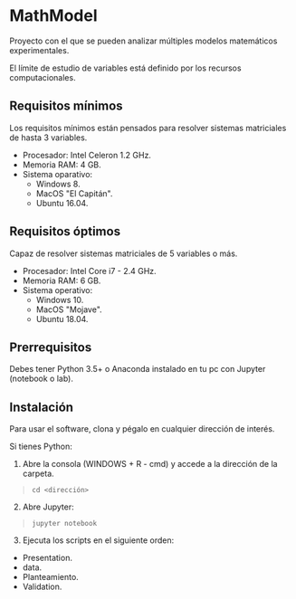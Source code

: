 # MathModel
Proyecto con el que se pueden analizar múltiples modelos matemáticos experimentales.

El límite de estudio de variables está definido por los recursos computacionales.

## Requisitos mínimos
Los requisitos mínimos están pensados para resolver sistemas matriciales de hasta 3 variables.

* Procesador: Intel Celeron 1.2 GHz.
* Memoria RAM: 4 GB.
* Sistema oparativo: 
  * Windows 8.
  * MacOS "El Capitán".
  * Ubuntu 16.04.

## Requisitos óptimos
Capaz de resolver sistemas matriciales de 5 variables o más.

* Procesador: Intel Core i7 - 2.4 GHz.
* Memoria RAM: 6 GB.
* Sistema operativo:
  * Windows 10.
  * MacOS "Mojave".
  * Ubuntu 18.04.

## Prerrequisitos
Debes tener Python 3.5+ o Anaconda instalado en tu pc con Jupyter (notebook o lab).

## Instalación
Para usar el software, clona y pégalo en cualquier dirección de interés. 

Si tienes Python:
1. Abre la consola (WINDOWS + R - cmd) y accede a la dirección de la carpeta.
 > `cd <dirección>`
2. Abre Jupyter:
 > `jupyter notebook`
3. Ejecuta los scripts en el siguiente orden:
 * Presentation.
 * data.
 * Planteamiento.
 * Validation.
